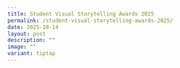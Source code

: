 ```yaml
---
title: Student Visual Storytelling Awards 2025
permalink: /student-visual-storytelling-awards-2025/
date: 2025-10-14
layout: post
description: ""
image: ""
variant: tiptap
---
```

